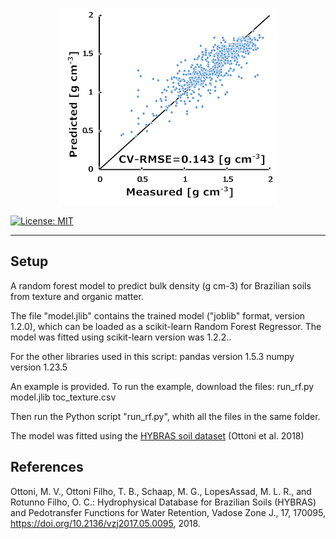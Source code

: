 
<p align="center">
  <a><img src="https://github.com/infoleon/BD_PTF_Br/blob/main/logo/LOGO_plot_obs_predic.png?raw=true" alt="Logo" width="350"/></a>
</p>

[![License: MIT](https://img.shields.io/badge/License-MIT-yellow.svg)](https://opensource.org/licenses/MIT)

<hr />


## Setup

A random forest model to predict bulk density (g cm-3) for Brazilian soils from texture and organic matter.

The file "model.jlib" contains the trained model ("joblib" format, version 1.2.0), which can be loaded as a scikit-learn Random Forest Regressor. The model was fitted using scikit-learn version was 1.2.2..

For the other libraries used in this script:
pandas version 1.5.3
numpy version 1.23.5

An example is provided.
To run the example, download the files:
run_rf.py
model.jlib
toc_texture.csv

Then run the Python script "run_rf.py", whith all the files in the same folder.

The model was fitted using the <a href="https://doi.org/10.2136/vzj2017.05.0095">HYBRAS soil dataset</a> (Ottoni et al. 2018)

## References
Ottoni, M. V., Ottoni Filho, T. B., Schaap, M. G., LopesAssad, M. L. R., and Rotunno Filho, O. C.: Hydrophysical Database for Brazilian Soils (HYBRAS) and Pedotransfer Functions for Water Retention, Vadose Zone J., 17, 170095, <a href="https://doi.org/10.2136/vzj2017.05.0095">https://doi.org/10.2136/vzj2017.05.0095</a>, 2018.




